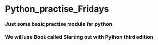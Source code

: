 # Python_practise_Fridays
### Just some basic practise module for python 
### We will use Book called Starting out with Python third edition
